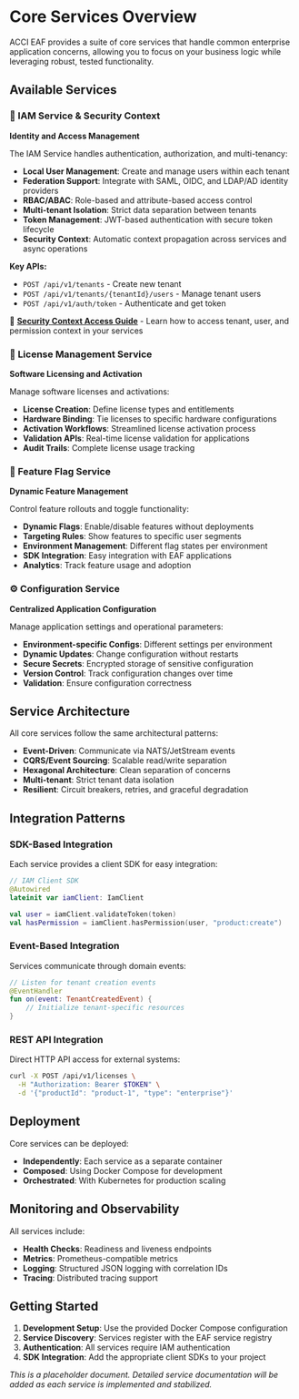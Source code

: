 # Core Services Overview

ACCI EAF provides a suite of core services that handle common enterprise application concerns,
allowing you to focus on your business logic while leveraging robust, tested functionality.

## Available Services

### 🔐 IAM Service & Security Context

**Identity and Access Management**

The IAM Service handles authentication, authorization, and multi-tenancy:

- **Local User Management**: Create and manage users within each tenant
- **Federation Support**: Integrate with SAML, OIDC, and LDAP/AD identity providers
- **RBAC/ABAC**: Role-based and attribute-based access control
- **Multi-tenant Isolation**: Strict data separation between tenants
- **Token Management**: JWT-based authentication with secure token lifecycle
- **Security Context**: Automatic context propagation across services and async operations

**Key APIs:**

- `POST /api/v1/tenants` - Create new tenant
- `POST /api/v1/tenants/{tenantId}/users` - Manage tenant users
- `POST /api/v1/auth/token` - Authenticate and get token

📖 **[Security Context Access Guide](./security-context-access.md)** - Learn how to access tenant,
user, and permission context in your services

### 🎫 License Management Service

**Software Licensing and Activation**

Manage software licenses and activations:

- **License Creation**: Define license types and entitlements
- **Hardware Binding**: Tie licenses to specific hardware configurations
- **Activation Workflows**: Streamlined license activation process
- **Validation APIs**: Real-time license validation for applications
- **Audit Trails**: Complete license usage tracking

### 🚩 Feature Flag Service

**Dynamic Feature Management**

Control feature rollouts and toggle functionality:

- **Dynamic Flags**: Enable/disable features without deployments
- **Targeting Rules**: Show features to specific user segments
- **Environment Management**: Different flag states per environment
- **SDK Integration**: Easy integration with EAF applications
- **Analytics**: Track feature usage and adoption

### ⚙️ Configuration Service

**Centralized Application Configuration**

Manage application settings and operational parameters:

- **Environment-specific Configs**: Different settings per environment
- **Dynamic Updates**: Change configuration without restarts
- **Secure Secrets**: Encrypted storage of sensitive configuration
- **Version Control**: Track configuration changes over time
- **Validation**: Ensure configuration correctness

## Service Architecture

All core services follow the same architectural patterns:

- **Event-Driven**: Communicate via NATS/JetStream events
- **CQRS/Event Sourcing**: Scalable read/write separation
- **Hexagonal Architecture**: Clean separation of concerns
- **Multi-tenant**: Strict tenant data isolation
- **Resilient**: Circuit breakers, retries, and graceful degradation

## Integration Patterns

### SDK-Based Integration

Each service provides a client SDK for easy integration:

```kotlin
// IAM Client SDK
@Autowired
lateinit var iamClient: IamClient

val user = iamClient.validateToken(token)
val hasPermission = iamClient.hasPermission(user, "product:create")
```

### Event-Based Integration

Services communicate through domain events:

```kotlin
// Listen for tenant creation events
@EventHandler
fun on(event: TenantCreatedEvent) {
    // Initialize tenant-specific resources
}
```

### REST API Integration

Direct HTTP API access for external systems:

```bash
curl -X POST /api/v1/licenses \
  -H "Authorization: Bearer $TOKEN" \
  -d '{"productId": "product-1", "type": "enterprise"}'
```

## Deployment

Core services can be deployed:

- **Independently**: Each service as a separate container
- **Composed**: Using Docker Compose for development
- **Orchestrated**: With Kubernetes for production scaling

## Monitoring and Observability

All services include:

- **Health Checks**: Readiness and liveness endpoints
- **Metrics**: Prometheus-compatible metrics
- **Logging**: Structured JSON logging with correlation IDs
- **Tracing**: Distributed tracing support

## Getting Started

1. **Development Setup**: Use the provided Docker Compose configuration
2. **Service Discovery**: Services register with the EAF service registry
3. **Authentication**: All services require IAM authentication
4. **SDK Integration**: Add the appropriate client SDKs to your project

_This is a placeholder document. Detailed service documentation will be added as each service is
implemented and stabilized._
